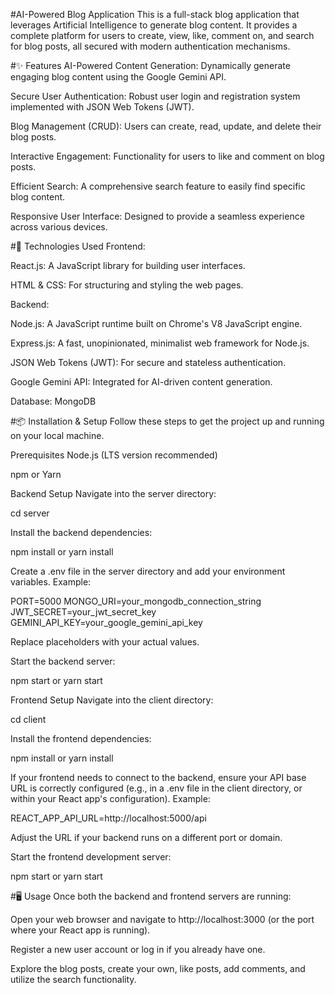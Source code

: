 #AI-Powered Blog Application
This is a full-stack blog application that leverages Artificial Intelligence to generate blog content. It provides a complete platform for users to create, view, like, comment on, and search for blog posts, all secured with modern authentication mechanisms.

#✨ Features
AI-Powered Content Generation: Dynamically generate engaging blog content using the Google Gemini API.

Secure User Authentication: Robust user login and registration system implemented with JSON Web Tokens (JWT).

Blog Management (CRUD): Users can create, read, update, and delete their blog posts.

Interactive Engagement: Functionality for users to like and comment on blog posts.

Efficient Search: A comprehensive search feature to easily find specific blog content.

Responsive User Interface: Designed to provide a seamless experience across various devices.

#🚀 Technologies Used
Frontend:

React.js: A JavaScript library for building user interfaces.

HTML & CSS: For structuring and styling the web pages.

Backend:

Node.js: A JavaScript runtime built on Chrome's V8 JavaScript engine.

Express.js: A fast, unopinionated, minimalist web framework for Node.js.

JSON Web Tokens (JWT): For secure and stateless authentication.

Google Gemini API: Integrated for AI-driven content generation.

Database: MongoDB

#📦 Installation & Setup
Follow these steps to get the project up and running on your local machine.

Prerequisites
Node.js (LTS version recommended)

npm or Yarn

Backend Setup
Navigate into the server directory:

cd server

Install the backend dependencies:

npm install
or
yarn install

Create a .env file in the server directory and add your environment variables. Example:

PORT=5000
MONGO_URI=your_mongodb_connection_string
JWT_SECRET=your_jwt_secret_key
GEMINI_API_KEY=your_google_gemini_api_key

Replace placeholders with your actual values.

Start the backend server:

npm start
or
yarn start

Frontend Setup
Navigate into the client directory:

cd client

Install the frontend dependencies:

npm install
or
yarn install

If your frontend needs to connect to the backend, ensure your API base URL is correctly configured (e.g., in a .env file in the client directory, or within your React app's configuration). Example:

REACT_APP_API_URL=http://localhost:5000/api

Adjust the URL if your backend runs on a different port or domain.

Start the frontend development server:

npm start
or
yarn start

#🖥️ Usage
Once both the backend and frontend servers are running:

Open your web browser and navigate to http://localhost:3000 (or the port where your React app is running).

Register a new user account or log in if you already have one.

Explore the blog posts, create your own, like posts, add comments, and utilize the search functionality.


